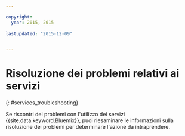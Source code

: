 ```yaml
---

copyright:
  year: 2015, 2015
  
lastupdated: "2015-12-09"


---
```


# Risoluzione dei problemi relativi ai servizi
{: #services_troubleshooting}


Se riscontri dei problemi con l'utilizzo dei servizi {{site.data.keyword.Bluemix}},
puoi riesaminare le informazioni sulla risoluzione dei problemi per determinare l'azione da
intraprendere.
